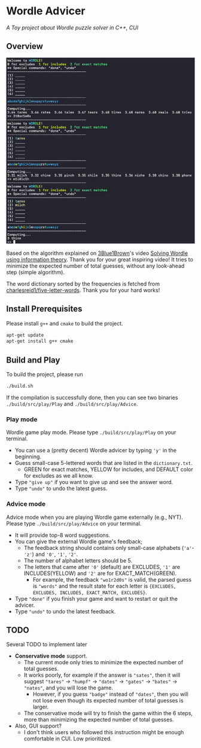 # Wordle Advicer
*A Toy project about Wordle puzzle solver in C++, CUI*

## Overview
![](overview.png)

Based on the algorithm explained on
[3Blue1Brown](https://www.youtube.com/channel/UCYO_jab_esuFRV4b17AJtAw)'s video
[Solving Wordle using information
theory](https://www.youtube.com/watch?v=v68zYyaEmEA&t=1031s). Thank you for your
great inspiring video! It tries to minimize the expected number of total
guesses, without any look-ahead step (simple algorithm).

The word dictionary sorted by the frequencies is fetched from
[charlesreid1/five-letter-words](https://github.com/charlesreid1/five-letter-words/blob/master/sgb-words.txt).
Thank you for your hard works!

## Install Prerequisites
Please install `g++` and `cmake` to build the project.
```bash
apt-get update
apt-get install g++ cmake
```

## Build and Play
To build the project, please run
```bash
./build.sh
```
If the compilation is successfully done, then you can see two binaries
`./build/src/play/Play` and `./build/src/play/Advice`.

### Play mode
Wordle game play mode. Please type `./build/src/play/Play` on your terminal.
- You can use a (pretty decent) Wordle advicer by typing `'y'` in the beginning.
- Guess small-case 5-lettered words that are listed in the `dictionary.txt`.
  - GREEN for exact matches, YELLOW for includes, and DEFAULT color for excludes
    as we all know.
- Type `"give up"` if you want to give up and see the answer word.
- Type `"undo"` to undo the latest guess.

### Advice mode
Advice mode when you are playing Wordle game externally (e.g., NYT). Please type
`./build/src/play/Advice` on your terminal.
- It will provide top-8 word suggestions.
- You can give the external Wordle game's feedback;
  - The feedback string should contains only small-case alphabets (`'a'`-`'z'`)
    and `'0'`, `'1'`, `'2'`.
  - The number of alphabet letters should be 5.
  - The letters that came after `'0'` (default) are EXCLUDES, `'1'` are
    INCLUDES(YELLOW) and `'2'` are for EXACT_MATCH(GREEN).
    - For example, the feedback `"wo1r2d0s"` is valid, the parsed guess is
      `"words"` and the result state for each letter is `{EXCLUDES, EXCLUDES,
      INCLUDES, EXACT_MATCH, EXCLUDES}`.
- Type `"done"` if you finish your game and want to restart or quit the advicer.
- Type `"undo"` to undo the latest feedback.

## TODO
Several TODO to implement later
- **Conservative mode** support.
  - The current mode only tries to minimize the expected number of total
    guesses.
  - It works poorly, for example if the answer is `"sates"`, then it will
    suggest `"tares"` -> `"humpf"` -> `"dates"` -> `"gates"` -> `"bates"` ->
    `"nates"`, and you will lose the game.
    - However, if you guess `"badge"` instead of `"dates"`, then you will not
      lose even though its expected number of total guesses is larger.
  - The conservative mode will try to finish the game within the 6 steps, more
    than minimizing the expected number of total guesses.
- Also, GUI support?
  - I don't think users who followed this instruction might be enough
    comfortable in CUI. Low prioritized.